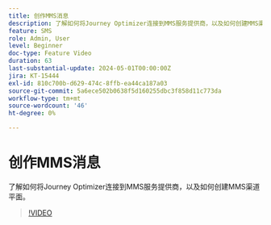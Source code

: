 ```yaml
---
title: 创作MMS消息
description: 了解如何将Journey Optimizer连接到MMS服务提供商，以及如何创建MMS渠道平面。
feature: SMS
role: Admin, User
level: Beginner
doc-type: Feature Video
duration: 63
last-substantial-update: 2024-05-01T00:00:00Z
jira: KT-15444
exl-id: 810c700b-d629-474c-8ffb-ea44ca187a03
source-git-commit: 5a6ece502b0638f5d160255dbc3f858d11c773da
workflow-type: tm+mt
source-wordcount: '46'
ht-degree: 0%

---
```



# 创作MMS消息

了解如何将Journey Optimizer连接到MMS服务提供商，以及如何创建MMS渠道平面。

>[!VIDEO](https://video.tv.adobe.com/v/3428816/?learn=on)
